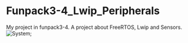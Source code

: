 # Funpack3-4_Lwip_Peripherals
My project in funpack3-4. A project about FreeRTOS, Lwip and Sensors. 
![System](E:\codeDZB\MCUXpressoIDE_11.9.0_2144\workspace\funpack_lwip_peripherals\system.png,"system");
